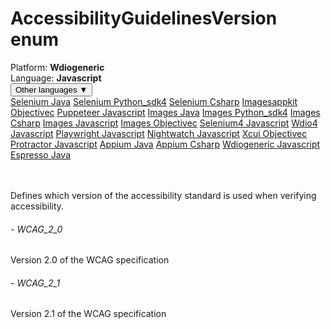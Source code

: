 # AccessibilityGuidelinesVersion enum
<div class='platform-bar-container-div'><div class='platform-bar-div'>Platform:  <b> Wdiogeneric</b>
</div><div class='platform-bar-div'>Language: <b>Javascript</b></div><div class='dropdown-button-container-div'><button class='sdk-language-dropdown-button'>Other languages ▼</button><div class='dropdown-content'>
<a href='../../selenium/java/accessibilityguidelinesversion'>Selenium Java</a>
<a href='../../selenium/python_sdk4/accessibilityguidelinesversion'>Selenium Python_sdk4</a>
<a href='../../selenium/csharp/accessibilityguidelinesversion'>Selenium Csharp</a>
<a href='../../imagesappkit/objectivec/accessibilityguidelinesversion'>Imagesappkit Objectivec</a>
<a href='../../puppeteer/javascript/accessibilityguidelinesversion'>Puppeteer Javascript</a>
<a href='../../images/java/accessibilityguidelinesversion'>Images Java</a>
<a href='../../images/python_sdk4/accessibilityguidelinesversion'>Images Python_sdk4</a>
<a href='../../images/csharp/accessibilityguidelinesversion'>Images Csharp</a>
<a href='../../images/javascript/accessibilityguidelinesversion'>Images Javascript</a>
<a href='../../images/objectivec/accessibilityguidelinesversion'>Images Objectivec</a>
<a href='../../selenium4/javascript/accessibilityguidelinesversion'>Selenium4 Javascript</a>
<a href='../../wdio4/javascript/accessibilityguidelinesversion'>Wdio4 Javascript</a>
<a href='../../playwright/javascript/accessibilityguidelinesversion'>Playwright Javascript</a>
<a href='../../nightwatch/javascript/accessibilityguidelinesversion'>Nightwatch Javascript</a>
<a href='../../xcui/objectivec/accessibilityguidelinesversion'>Xcui Objectivec</a>
<a href='../../protractor/javascript/accessibilityguidelinesversion'>Protractor Javascript</a>
<a href='../../appium/java/accessibilityguidelinesversion'>Appium Java</a>
<a href='../../appium/csharp/accessibilityguidelinesversion'>Appium Csharp</a>
<a href='../../wdiogeneric/javascript/accessibilityguidelinesversion'>Wdiogeneric Javascript</a>
<a href='../../espresso/java/accessibilityguidelinesversion'>Espresso Java</a>
</div></div><br /><br /></div>

Defines which version of the accessibility standard is used when verifying accessibility. 
###### - WCAG_2_0 
 Version 2.0 of the WCAG specification 
 ###### - WCAG_2_1 
 Version 2.1 of the WCAG specification 
 
